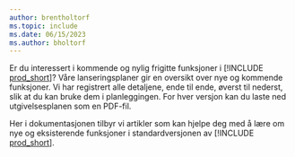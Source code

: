 ```yaml
---
author: brentholtorf
ms.topic: include
ms.date: 06/15/2023
ms.author: bholtorf
---
```

Er du interessert i kommende og nylig frigitte funksjoner i [!INCLUDE [prod_short](prod_short.md)]? Våre lanseringsplaner gir en oversikt over nye og kommende funksjoner. Vi har registrert alle detaljene, ende til ende, øverst til nederst, slik at du kan bruke dem i planleggingen. For hver versjon kan du laste ned utgivelsesplanen som en PDF-fil.

Her i dokumentasjonen tilbyr vi artikler som kan hjelpe deg med å lære om nye og eksisterende funksjoner i standardversjonen av [!INCLUDE [prod_short](prod_short.md)].
